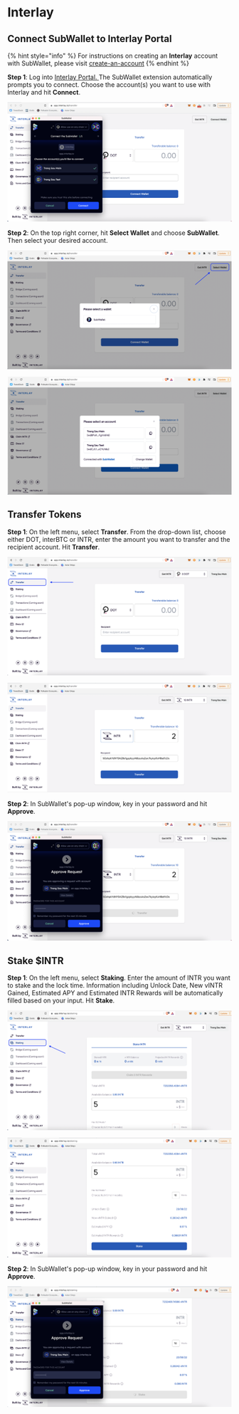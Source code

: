 # Interlay

## Connect SubWallet to Interlay Portal

{% hint style="info" %}
For instructions on creating an **Interlay** account with SubWallet, please visit [create-an-account](../extension-user-guide/create-an-account/ "mention")
{% endhint %}

**Step 1**: Log into [Interlay Portal. ](https://app.interlay.io/)The SubWallet extension automatically prompts you to connect. Choose the account(s) you want to use with Interlay and hit **Connect**.

![](<../.gitbook/assets/Screen Shot 2022-06-14 at 10.01.58.png>)

**Step 2**: On the top right corner, hit **Select Wallet** and choose **SubWallet**. Then select your desired account.

![](<../.gitbook/assets/Screen Shot 2022-06-14 at 10.04.19.png>)

![](<../.gitbook/assets/Screen Shot 2022-06-14 at 10.04.38.png>)

## Transfer Tokens

**Step 1**: On the left menu, select **Transfer**. From the drop-down list, choose either DOT, interBTC or INTR, enter the amount you want to transfer and the recipient account. Hit **Transfer**.

![](<../.gitbook/assets/Screen Shot 2022-06-14 at 10.18.46.png>)

![](<../.gitbook/assets/Screen Shot 2022-06-14 at 10.33.49.png>)

**Step 2**: In SubWallet's pop-up window, key in your password and hit **Approve**.

![](<../.gitbook/assets/Screen Shot 2022-06-14 at 10.34.45.png>)

## Stake $INTR

**Step 1**: On the left menu, select **Staking**. Enter the amount of INTR you want to stake and the lock time. Information including Unlock Date, New vINTR Gained, Estimated APY and Estimated INTR Rewards will be automatically filled based on your input. Hit **Stake**.

![](<../.gitbook/assets/Screen Shot 2022-06-14 at 10.40.02.png>)

![](<../.gitbook/assets/Screen Shot 2022-06-14 at 10.41.07.png>)

**Step 2**: In SubWallet's pop-up window, key in your password and hit **Approve**.

![](<../.gitbook/assets/Screen Shot 2022-06-14 at 10.48.56.png>)
